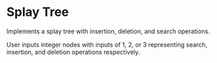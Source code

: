 # Splay Tree
Implements a splay tree with insertion, deletion, and search operations.

User inputs integer nodes with inputs of 1, 2, or 3 representing search, insertion, and deletion operations respectively.

